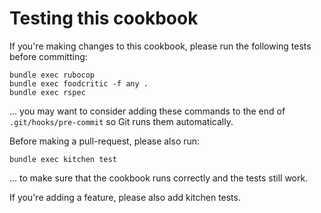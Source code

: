 # Testing this cookbook

If you're making changes to this cookbook, please run the following tests before committing:

    bundle exec rubocop
    bundle exec foodcritic -f any .
    bundle exec rspec

... you may want to consider adding these commands to the end of `.git/hooks/pre-commit` so Git runs them automatically.

Before making a pull-request, please also run:

    bundle exec kitchen test

... to make sure that the cookbook runs correctly and the tests still work.

If you're adding a feature, please also add kitchen tests.
